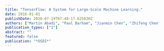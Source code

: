 ```yaml
---
title: "TensorFlow: A System for Large-Scale Machine Learning."
date: 2016-01-01
publishDate: 2020-07-19T07:48:17.625830Z
authors: ["Martı́n Abadi", "Paul Barham", "Jianmin Chen", "Zhifeng Chen", "Andy Davis", "Jeffrey Dean", "Matthieu Devin", "Sanjay Ghemawat", "Geoffrey Irving", "Michael Isard", " others"]
publication_types: ["1"]
abstract: ""
featured: false
publication: "*OSDI*"
---
```


